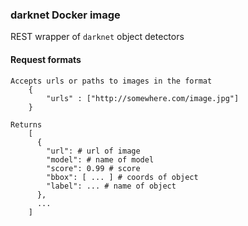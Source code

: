 ### darknet Docker image

REST wrapper of `darknet` object detectors

#### Request formats

    Accepts urls or paths to images in the format
        {
            "urls" : ["http://somewhere.com/image.jpg"]
        }
    
    Returns
        [
          {
            "url": # url of image
            "model": # name of model
            "score": 0.99 # score
            "bbox": [ ... ] # coords of object
            "label": ... # name of object
          },
          ...
        ]